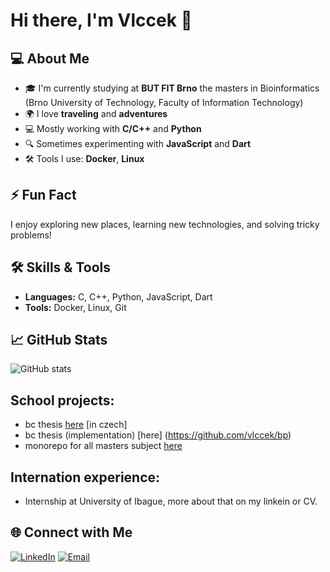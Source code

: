 # Hi there, I'm Vlccek 👋

## 💻 About Me
- 🎓 I'm currently studying at **BUT FIT Brno** the masters in Bioinformatics (Brno University of Technology, Faculty of Information Technology)
- 🌍 I love **traveling** and **adventures**
- 💻 Mostly working with **C/C++** and **Python**
- 🔍 Sometimes experimenting with **JavaScript** and **Dart**
- 🛠 Tools I use: **Docker**, **Linux**

## ⚡ Fun Fact
I enjoy exploring new places, learning new technologies, and solving tricky problems!

## 🛠 Skills & Tools
- **Languages:** C, C++, Python, JavaScript, Dart
- **Tools:** Docker, Linux, Git

## 📈 GitHub Stats
![GitHub stats](https://github-readme-stats.vercel.app/api?username=vlccek&show_icons=true&theme=radical)

## School projects:
- bc thesis [here](https://github.com/vlccek/bakalarka) [in czech]
- bc thesis (implementation) [here] (https://github.com/vlccek/bp)
- monorepo for all masters subject [here](https://github.com/vlccek/VUT-FIT-MIT)

## Internation experience:
- Internship at University of Ibague, more about that on my linkein or CV. 

## 🌐 Connect with Me
[![LinkedIn](https://img.shields.io/badge/LinkedIn-blue?logo=linkedin)](https://linkedin.com/in/YOURPROFILE)
[![Email](https://img.shields.io/badge/Email-grey?logo=gmail)](mailto:your@email.com)

